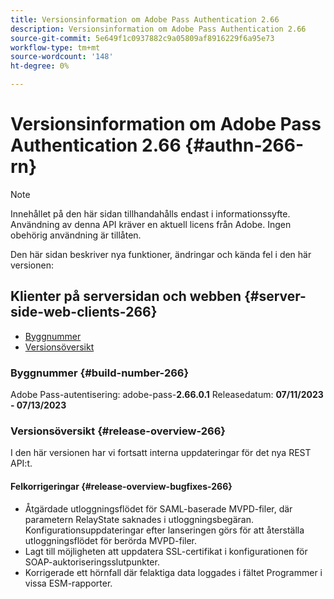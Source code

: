 ```yaml
---
title: Versionsinformation om Adobe Pass Authentication 2.66
description: Versionsinformation om Adobe Pass Authentication 2.66
source-git-commit: 5e649f1c0937882c9a05809af8916229f6a95e73
workflow-type: tm+mt
source-wordcount: '148'
ht-degree: 0%

---
```


# Versionsinformation om Adobe Pass Authentication 2.66 {#authn-266-rn}

>[!NOTE]
>
>Innehållet på den här sidan tillhandahålls endast i informationssyfte. Användning av denna API kräver en aktuell licens från Adobe. Ingen obehörig användning är tillåten.

Den här sidan beskriver nya funktioner, ändringar och kända fel i den här versionen:

## Klienter på serversidan och webben {#server-side-web-clients-266}

* [Byggnummer](#build-number-266)
* [Versionsöversikt](#release-overview-266)

### Byggnummer {#build-number-266}

Adobe Pass-autentisering: adobe-pass-**2.66.0.1**
Releasedatum: **07/11/2023 - 07/13/2023**

### Versionsöversikt {#release-overview-266}

I den här versionen har vi fortsatt interna uppdateringar för det nya REST API:t.

#### Felkorrigeringar {#release-overview-bugfixes-266}

* Åtgärdade utloggningsflödet för SAML-baserade MVPD-filer, där parametern RelayState saknades i utloggningsbegäran. Konfigurationsuppdateringar efter lanseringen görs för att återställa utloggningsflödet för berörda MVPD-filer.
* Lagt till möjligheten att uppdatera SSL-certifikat i konfigurationen för SOAP-auktoriseringsslutpunkter.
* Korrigerade ett hörnfall där felaktiga data loggades i fältet Programmer i vissa ESM-rapporter.
